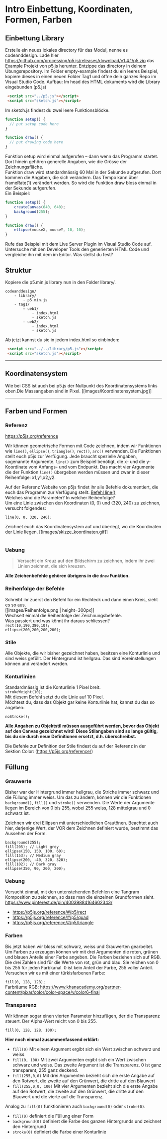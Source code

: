 # Intro Einbettung, Koordinaten, Formen, Farben



## Einbettung Library
Erstelle ein neues lokales directory für das Modul, nenne es codeanddesign.
Lade hier https://github.com/processing/p5.js/releases/download/v1.4.1/p5.zip das Example Projekt von p5.js herunter.
Entzippe das directory in deinem Übungsrepository.
Im Folder empty-example findest du ein leeres Beispiel, kopiere dieses in einen neuen Folder Tag1 und öffne dein ganzes Repo im Visual Studio Code. 
Aufbau:
Im head des HTML dokuments wird die Library eingebunden (p5.js)
```html
 <script src="../p5.js"></script>
 <script src="sketch.js"></script>
```
Im sketch.js findest du zwei leere Funktionsblöcke.
```js
function setup() {
  // put setup code here
}

function draw() {
  // put drawing code here
}
```
Funktion setup wird einmal aufgerufen – dann wenn das Programm startet. Dort hinein gehören generelle Angaben, wie die Grösse der Zeichnungsfläche. <br/>
Funktion draw wird standardmässig 60 Mal in der Sekunde aufgerufen. Dort kommen die Angaben, die sich verändern. Das Tempo kann über frameRate(1) verändert werden. So wird die Funktion draw bloss einmal in der Sekunde aufgerufen. <br/>
Ein Beispiel:
```js
function setup() {
    createCanvas(640, 640);
    background(255);
}

function draw() {
    ellipse(mouseX, mouseY, 10, 10);
}
```
Rufe das Beispiel mit dem Live Server Plugin im Visual Studio Code auf. Untersuche mit den Developer Tools den generierten HTML Code und vergleiche ihn mit dem im Editor. Was stellst du fest?

## Struktur
Kopiere die p5.min.js library nun in den Folder library/. 
```
codeanddesign/
    - library/
        - p5.min.js
    - tag1/
        – ueb1/
            - index.html
            - sketch.js
        – ueb2/
            - index.html
            - sketch.js
```
Ab jetzt kannst du sie in jedem index.html so einbinden:
```html
 <script src="../../library/p5.js"></script>
 <script src="sketch.js"></script>
```

***
## Koordinatensystem
Wie bei CSS ist auch bei p5.js der Nullpunkt des Koordinatensystems links oben.Die Massangaben sind in Pixel.
[[images/Koordinatensystem.jpg]]

***
## Farben und Formen
### Referenz
https://p5js.org/reference

Wir können geometrische Formen mit Code zeichnen, indem wir Funktionen wie `line()`, `ellipse()`, `triangle()`, `rect()`, `arc()` verwenden. Die Funktionen stellt euch p5js zur Verfügung. Jede braucht spezielle Angaben, sogenannte Argumente.
`line()` zum Beispiel benötigt, die x- und die y- Koordinate vom Anfangs- und vom Endpunkt. Das macht vier Argumente die der Funktion `line()` übergeben werden müssen und zwar in dieser Reihenfolge: x1,y1,x2,y2. 

Auf der Referenz Website von p5js findet ihr alle Befehle dokumentiert, die euch das Programm zur Verfügung stellt. 
[Befehl line()](https://p5js.org/reference/#/p5/line)  <br/>
Welches sind die Parameter? In welcher Reihenfolge?<br/>
Um eine Linie zwischen den Koordinaten (0, 0) und (320, 240) zu zeichnen, versucht folgendes:

`line(0, 0, 320, 240);`<br/>

Zeichnet euch das Koordinatensystem auf und überlegt, wo die Koordinaten der Linie liegen. 
[[images/skizze_koordinaten.gif]]<br/><br/>

### Uebung 
> Versucht ein Kreuz auf den Bildschirm zu zeichnen, indem ihr zwei Linien zeichnet, die sich kreuzen. 


**Alle Zeichenbefehle gehören übrigens in die `draw` Funktion.**

### Reihenfolge der Befehle

Schreibt ihr zuerst den Befehl für ein Rechteck und dann einen Kreis, sieht es so aus. <br/>
[[images/Reihenfolge.png \| height=300px]] <br/>
Wechselt einmal die Reihenfolge der Zeichnungsbefehle. <br/>
Was passiert und was könnt ihr daraus schliessen?<br/>
`rect(10,190,380,10);` <br/>
`ellipse(200,200,200,200);` <br/>

### Stile
Alle Objekte, die wir bisher gezeichnet haben, besitzen eine Konturlinie und sind weiss gefüllt. Der Hintergrund ist hellgrau. Das sind Voreinstellungen können und verändert werden.<br/>
### Konturlinien
Standardmässig ist die Konturlinie 1 Pixel breit.<br/>
`strokeWeight(10);`<br/>
Mit diesem Befehl setzt du die Linie auf 10 Pixel.<br/>
Möchtest du, dass das Objekt gar keine Konturlinie hat, kannst du das so angeben:<br/>

`noStroke();`<br/>

**Alle Angaben zu Objektstil  müssen ausgeführt werden, bevor das Objekt auf den Canvas gezeichnet wird!**
**Diese Stilangaben sind so lange gültig, bis du sie durch neue Definitionen ersetzt, d.h. überschreibst.**

Die Befehle zur Definition der Stile findest du auf der Referenz in der Sektion Color:
(https://p5js.org/reference/)

## Füllung
### Grauwerte
Bisher war der Hintergrund immer hellgrau, die Striche immer schwarz und die Füllung immer weiss. Um das zu ändern, können wir die Funktionen `background()`, `fill()` und `stroke()` verwenden. Die Werte der Argumente liegen im Bereich von 0 bis 255, wobei 255 weiss, 128 mittelgrau und 0 schwarz ist.

Zeichnen wir drei Ellipsen mit unterschiedlichen Grautönen. Beachtet auch hier, derjenige Wert, der VOR dem Zeichnen definiert wurde, bestimmt das Aussehen der Form.

`background(255);`<br/>
`fill(205); // Light grey`<br/>
`ellipse(150, 150, 100, 60);`<br/>
`fill(153); // Medium gray`<br/>
`ellipse(200, -40, 320, 320);`<br/>
`fill(102); // Dark gray`<br/>
`ellipse(350, 90, 200, 200);`<br/>

### Uebung 
Versucht einmal, mit den untenstehenden Befehlen eine Tangram Komposition zu zeichnen, so dass man die einzelnen Grundformen sieht. 
https://www.pinterest.de/pin/40039884164602343/

* https://p5js.org/reference/#/p5/rect
* https://p5js.org/reference/#/p5/quad
* https://p5js.org/reference/#/p5/triangle



### Farben
Bis jetzt haben wir bloss mit schwarz, weiss und Grauwerten gearbeitet.<br/>
Um Farben zu erzeugen können wir mit drei Argumenten die roten, grünen und blauen Anteile einer Farbe angeben. Die Farben beziehen sich auf RGB. Die drei Zahlen sind für die Werte von rot, grün und blau. Sie reichen von 0 bis 255 für jeden Farbkanal. 0 ist kein Anteil der Farbe, 255 voller Anteil. Versuchen wir es mit einer türkisfarbenen Farbe:

`fill(0, 128, 128);`<br/>
Farbräume RGB: https://www.khanacademy.org/partner-content/pixar/color/color-space/v/color6-final <br/>
### Transparenz
Wir können sogar einen vierten Parameter hinzufügen, der die Transparenz steuert. Der Alpha-Wert reicht von 0 bis 255. 

`fill(0, 128, 128, 100);`

**Hier noch einmal zusammenfassend erklärt:**
* `fill(0)`  Mit einem Argument ergibt sich ein Wert zwischen schwarz und weiss
* `fill(0, 100)`  Mit zwei Argumenten ergibt sich ein Wert zwischen schwarz und weiss. Das zweite Argument ist die Transparenz. 0 ist ganz transparent, 255 ganz deckend.
* `fill(255,0,0)` Mit drei Argumenten bezieht sich die erste Angabe auf den Rotwert, die zweite auf den Grünwert, die dritte auf den Blauwert
* `fill(255,0,0, 100)` Mit vier Argumenten bezieht sich die erste Angabe auf den Rotwert, die zweite auf den Grünwert, die dritte auf den Blauwert und die vierte auf die Transparenz.

Analog zu `fill(0)` funktionieren auch `background(0)` oder `stroke(0)`. 
* `fill(0)` definiert die Füllung einer Form
* `background(0)` definiert die Farbe des ganzen Hintergrunds und zeichnet den Hintergrund
* `stroke(0)` definiert die Farbe einer Konturlinie